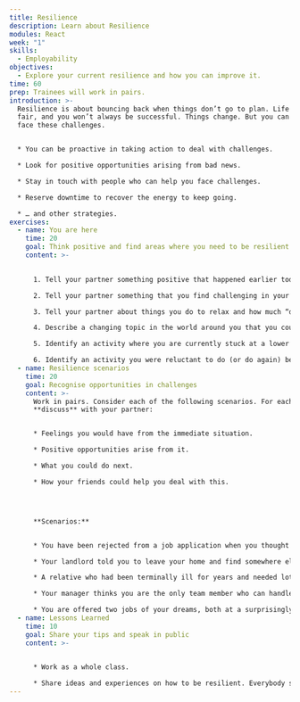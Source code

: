 ```yaml
---
title: Resilience
description: Learn about Resilience
modules: React
week: "1"
skills:
  - Employability
objectives:
  - Explore your current resilience and how you can improve it.
time: 60
prep: Trainees will work in pairs.
introduction: >-
  Resilience is about bouncing back when things don’t go to plan. Life isn’t
  fair, and you won’t always be successful. Things change. But you can learn to
  face these challenges.


  * You can be proactive in taking action to deal with challenges.

  * Look for positive opportunities arising from bad news.

  * Stay in touch with people who can help you face challenges.

  * Reserve downtime to recover the energy to keep going.

  * … and other strategies.
exercises:
  - name: You are here
    time: 20
    goal: Think positive and find areas where you need to be resilient
    content: >-
      

      1. Tell your partner something positive that happened earlier today.

      2. Tell your partner something that you find challenging in your life.

      3. Tell your partner about things you do to relax and how much “downtime” you have.

      4. Describe a changing topic in the world around you that you could either ignore or pro-actively deal with.

      5. Identify an activity where you are currently stuck at a lower skill level but would need to try doing “[a new thing badly](https://www.impactinternational.com/blog/2022/09/failure-vulnerability-and-true-nature-change)” before you could move up a level. Discuss how you could deal with that.

      6. Identify an activity you were reluctant to do (or do again) because you might fail. What is the worst that could happen?
  - name: Resilience scenarios
    time: 20
    goal: Recognise opportunities in challenges
    content: >-
      Work in pairs. Consider each of the following scenarios. For each,
      **discuss** with your partner:


      * Feelings you would have from the immediate situation.

      * Positive opportunities arise from it.

      * What you could do next.

      * How your friends could help you deal with this.




      **Scenarios:**


      * You have been rejected from a job application when you thought you had an excellent chance.

      * Your landlord told you to leave your home and find somewhere else.

      * A relative who had been terminally ill for years and needed lots of care has died.

      * Your manager thinks you are the only team member who can handle some tasks and assigns too much work to you.

      * You are offered two jobs of your dreams, both at a surprisingly good salary.
  - name: Lessons Learned
    time: 10
    goal: Share your tips and speak in public
    content: >-
      

      * Work as a whole class.

      * Share ideas and experiences on how to be resilient. Everybody should speak.
---
```

